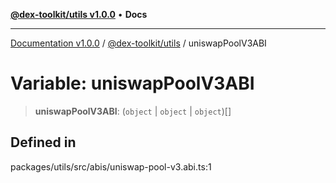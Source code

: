 [**@dex-toolkit/utils v1.0.0**](../README.md) • **Docs**

***

[Documentation v1.0.0](../../../packages.md) / [@dex-toolkit/utils](../README.md) / uniswapPoolV3ABI

# Variable: uniswapPoolV3ABI

> **uniswapPoolV3ABI**: (`object` \| `object` \| `object`)[]

## Defined in

packages/utils/src/abis/uniswap-pool-v3.abi.ts:1
